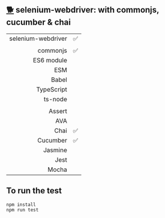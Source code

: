 ## [:dog2:](https://github.com/xgirma/e2e_test_recipes/tree/master/configuration/selenium-webdriver) selenium-webdriver: with commonjs, cucumber & chai

|   |  |
|---:|:---|
| selenium-webdriver | :white_check_mark: |
|   |   |
| commonjs  | :white_check_mark: |
| ES6 module  |   |
| ESM  |  |
| Babel  |  |
| TypeScript  |  |
| ts-node  |  |
|   |   |
| Assert  |   |
| AVA  |   |
| Chai  | :white_check_mark:  |
| Cucumber  | :white_check_mark:  |
| Jasmine  |  | 
| Jest  |  | 
| Mocha  |  |

## To run the test

    npm install
    npm run test
